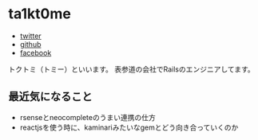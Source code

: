 # ta1kt0me

* [twitter](https://twitter.com/talkto_me)
* [github](https://github.com/ta1kt0me)
* [facebook](https://www.facebook.com/tokutomi.hiroki)

トクトミ（トミー）といいます。
表参道の会社でRailsのエンジニアしてます。

## 最近気になること

* rsenseとneocompleteのうまい連携の仕方
* reactjsを使う時に、kaminariみたいなgemとどう向き合っていくのか
